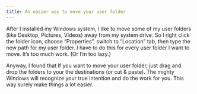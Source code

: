 ```yaml
---
title: An easier way to move your user folder
---
```


After I installed my Windows system, I like to move some of my user folders (like Desktop, Pictures, Videos) away from my system drive. So I right click the folder icon, choose “Properties”, switch to “Location” tab, then type the new path for my user folder. I have to do this for every user folder I want to move. It’s too much work. (Or I’m too lazy.)

Anyway, I found that If you want to move your user folder, just drag and drop the folders to your the destinations (or cut & paste). The mighty Windows will recognize your true intention and do the work for you. This way surely make things a lot easier.
